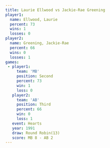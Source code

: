 ```yaml
---
title: Laurie Ellwood vs Jackie-Rae Greening
player1:                    
  name: Ellwood, Laurie     
  percent: 73               
  wins: 1                   
  losses: 0                 
player2:                    
  name: Greening, Jackie-Rae
  percent: 66               
  wins: 0                   
  losses: 1                 
games:
 - player1:          
     team: 'MB'      
     position: Second
     percent: 73     
     win: 1          
     loss: 0         
   player2:         
     team: 'AB'     
     position: Third
     percent: 66    
     win: 0         
     loss: 1        
   event: Hearts        
   year: 1991           
   draw: Round Robin(13)
   score: MB 8 - AB 2   
---
```


